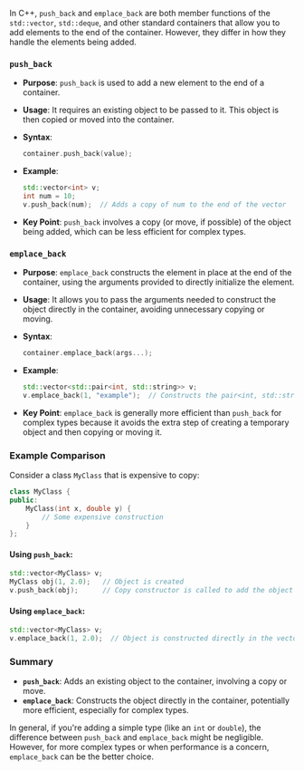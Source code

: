 In C++, `push_back` and `emplace_back` are both member functions of the `std::vector`, `std::deque`, and other standard containers that allow you to add elements to the end of the container. However, they differ in how they handle the elements being added.

### `push_back`

- **Purpose**: `push_back` is used to add a new element to the end of a container. 
- **Usage**: It requires an existing object to be passed to it. This object is then copied or moved into the container.
- **Syntax**: 
  ```cpp
  container.push_back(value);
  ```
- **Example**:
  ```cpp
  std::vector<int> v;
  int num = 10;
  v.push_back(num);  // Adds a copy of num to the end of the vector
  ```

- **Key Point**: `push_back` involves a copy (or move, if possible) of the object being added, which can be less efficient for complex types.

### `emplace_back`

- **Purpose**: `emplace_back` constructs the element in place at the end of the container, using the arguments provided to directly initialize the element.
- **Usage**: It allows you to pass the arguments needed to construct the object directly in the container, avoiding unnecessary copying or moving.
- **Syntax**:
  ```cpp
  container.emplace_back(args...);
  ```
- **Example**:
  ```cpp
  std::vector<std::pair<int, std::string>> v;
  v.emplace_back(1, "example");  // Constructs the pair<int, std::string> directly in the vector
  ```

- **Key Point**: `emplace_back` is generally more efficient than `push_back` for complex types because it avoids the extra step of creating a temporary object and then copying or moving it.

### Example Comparison

Consider a class `MyClass` that is expensive to copy:

```cpp
class MyClass {
public:
    MyClass(int x, double y) {
        // Some expensive construction
    }
};
```

#### Using `push_back`:
```cpp
std::vector<MyClass> v;
MyClass obj(1, 2.0);   // Object is created
v.push_back(obj);      // Copy constructor is called to add the object to the vector
```

#### Using `emplace_back`:
```cpp
std::vector<MyClass> v;
v.emplace_back(1, 2.0);  // Object is constructed directly in the vector, no copy is needed
```

### Summary

- **`push_back`**: Adds an existing object to the container, involving a copy or move.
- **`emplace_back`**: Constructs the object directly in the container, potentially more efficient, especially for complex types.

In general, if you're adding a simple type (like an `int` or `double`), the difference between `push_back` and `emplace_back` might be negligible. However, for more complex types or when performance is a concern, `emplace_back` can be the better choice.
